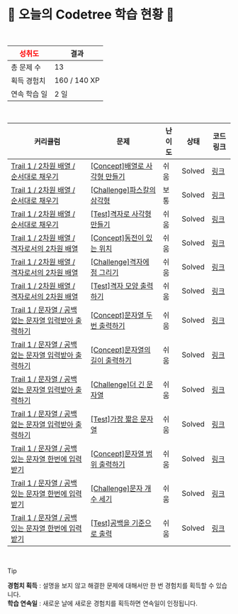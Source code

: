 # 🌲 오늘의 Codetree 학습 현황 🌲

<br />

| <span style="color:red;display:block;text-align:center;"> **성취도**</span> | 결과 |
|---|---|
| 총 문제 수 | 13 |
| 획득 경험치 | 160 / 140 XP |
| 연속 학습 일 | 2 일 |

<br />

|커리큘럼|문제|난이도|상태|코드 링크|
|---|---|---|---|---|
|[Trail 1 / 2차원 배열 / 순서대로 채우기](https://https://en.codetree.ai/trail-info/novice-low/)|[[Concept]배열로 사각형 만들기](https://https://en.codetree.ai/trails/complete/curated-cards/intro-print-array-in-rectangle/)|쉬움|Solved|[링크](https://github.com/DaehyunYoo/codetree-TILs/blob/main/250108/%EB%B0%B0%EC%97%B4%EB%A1%9C%20%EC%82%AC%EA%B0%81%ED%98%95%20%EB%A7%8C%EB%93%A4%EA%B8%B0/print-array-in-rectangle.py)|
|[Trail 1 / 2차원 배열 / 순서대로 채우기](https://https://en.codetree.ai/trail-info/novice-low/)|[[Challenge]파스칼의 삼각형](https://https://en.codetree.ai/trails/complete/curated-cards/challenge-pascals-triangle/)|보통|Solved|[링크](https://github.com/DaehyunYoo/codetree-TILs/blob/main/250108/%ED%8C%8C%EC%8A%A4%EC%B9%BC%EC%9D%98%20%EC%82%BC%EA%B0%81%ED%98%95/pascals-triangle.py)|
|[Trail 1 / 2차원 배열 / 순서대로 채우기](https://https://en.codetree.ai/trail-info/novice-low/)|[[Test]격자로 사각형 만들기](https://https://en.codetree.ai/trails/complete/curated-cards/test-print-grid-in-rectangle/)|쉬움|Solved|[링크](https://github.com/DaehyunYoo/codetree-TILs/blob/main/250108/%EA%B2%A9%EC%9E%90%EB%A1%9C%20%EC%82%AC%EA%B0%81%ED%98%95%20%EB%A7%8C%EB%93%A4%EA%B8%B0/print-grid-in-rectangle.py)|
|[Trail 1 / 2차원 배열 / 격자로서의 2차원 배열](https://https://en.codetree.ai/trail-info/novice-low/)|[[Concept]동전이 있는 위치](https://https://en.codetree.ai/trails/complete/curated-cards/intro-Where-coins-are-located/)|쉬움|Solved|[링크](https://github.com/DaehyunYoo/codetree-TILs/blob/main/250108/%EB%8F%99%EC%A0%84%EC%9D%B4%20%EC%9E%88%EB%8A%94%20%EC%9C%84%EC%B9%98/Where-coins-are-located.py)|
|[Trail 1 / 2차원 배열 / 격자로서의 2차원 배열](https://https://en.codetree.ai/trail-info/novice-low/)|[[Challenge]격자에 점 그리기](https://https://en.codetree.ai/trails/complete/curated-cards/challenge-draw-points-on-grid/)|쉬움|Solved|[링크](https://github.com/DaehyunYoo/codetree-TILs/blob/main/250108/%EA%B2%A9%EC%9E%90%EC%97%90%20%EC%A0%90%20%EA%B7%B8%EB%A6%AC%EA%B8%B0/draw-points-on-grid.py)|
|[Trail 1 / 2차원 배열 / 격자로서의 2차원 배열](https://https://en.codetree.ai/trail-info/novice-low/)|[[Test]격자 모양 출력하기](https://https://en.codetree.ai/trails/complete/curated-cards/test-print-grid-shape/)|쉬움|Solved|[링크](https://github.com/DaehyunYoo/codetree-TILs/blob/main/250108/%EA%B2%A9%EC%9E%90%20%EB%AA%A8%EC%96%91%20%EC%B6%9C%EB%A0%A5%ED%95%98%EA%B8%B0/print-grid-shape.py)|
|[Trail 1 / 문자열 / 공백없는 문자열 입력받아 출력하기](https://https://en.codetree.ai/trail-info/novice-low/)|[[Concept]문자열 두번 출력하기](https://https://en.codetree.ai/trails/complete/curated-cards/intro-print-string-twice/)|쉬움|Solved|[링크](https://github.com/DaehyunYoo/codetree-TILs/blob/main/250108/%EB%AC%B8%EC%9E%90%EC%97%B4%20%EB%91%90%EB%B2%88%20%EC%B6%9C%EB%A0%A5%ED%95%98%EA%B8%B0/print-string-twice.py)|
|[Trail 1 / 문자열 / 공백없는 문자열 입력받아 출력하기](https://https://en.codetree.ai/trail-info/novice-low/)|[[Concept]문자열의 길이 출력하기](https://https://en.codetree.ai/trails/complete/curated-cards/intro-print-strings-length/)|쉬움|Solved|[링크](https://github.com/DaehyunYoo/codetree-TILs/blob/main/250108/%EB%AC%B8%EC%9E%90%EC%97%B4%EC%9D%98%20%EA%B8%B8%EC%9D%B4%20%EC%B6%9C%EB%A0%A5%ED%95%98%EA%B8%B0/print-strings-length.py)|
|[Trail 1 / 문자열 / 공백없는 문자열 입력받아 출력하기](https://https://en.codetree.ai/trail-info/novice-low/)|[[Challenge]더 긴 문자열](https://https://en.codetree.ai/trails/complete/curated-cards/challenge-longer-string/)|쉬움|Solved|[링크](https://github.com/DaehyunYoo/codetree-TILs/blob/main/250108/%EB%8D%94%20%EA%B8%B4%20%EB%AC%B8%EC%9E%90%EC%97%B4/longer-string.py)|
|[Trail 1 / 문자열 / 공백없는 문자열 입력받아 출력하기](https://https://en.codetree.ai/trail-info/novice-low/)|[[Test]가장 짧은 문자열](https://https://en.codetree.ai/trails/complete/curated-cards/test-shortest-string/)|쉬움|Solved|[링크](https://github.com/DaehyunYoo/codetree-TILs/blob/main/250108/%EA%B0%80%EC%9E%A5%20%EC%A7%A7%EC%9D%80%20%EB%AC%B8%EC%9E%90%EC%97%B4/shortest-string.py)|
|[Trail 1 / 문자열 / 공백있는 문자열 한번에 입력받기](https://https://en.codetree.ai/trail-info/novice-low/)|[[Concept]문자열 범위 출력하기](https://https://en.codetree.ai/trails/complete/curated-cards/intro-print-string-in-range/)|쉬움|Solved|[링크](https://github.com/DaehyunYoo/codetree-TILs/blob/main/250108/%EB%AC%B8%EC%9E%90%EC%97%B4%20%EB%B2%94%EC%9C%84%20%EC%B6%9C%EB%A0%A5%ED%95%98%EA%B8%B0/print-string-in-range.py)|
|[Trail 1 / 문자열 / 공백있는 문자열 한번에 입력받기](https://https://en.codetree.ai/trail-info/novice-low/)|[[Challenge]문자 개수 세기](https://https://en.codetree.ai/trails/complete/curated-cards/challenge-count-char/)|쉬움|Solved|[링크](https://github.com/DaehyunYoo/codetree-TILs/blob/main/250108/%EB%AC%B8%EC%9E%90%20%EA%B0%9C%EC%88%98%20%EC%84%B8%EA%B8%B0/count-char.py)|
|[Trail 1 / 문자열 / 공백있는 문자열 한번에 입력받기](https://https://en.codetree.ai/trail-info/novice-low/)|[[Test]공백을 기준으로 출력](https://https://en.codetree.ai/trails/complete/curated-cards/test-output-based-on-space/)|쉬움|Solved|[링크](https://github.com/DaehyunYoo/codetree-TILs/blob/main/250108/%EA%B3%B5%EB%B0%B1%EC%9D%84%20%EA%B8%B0%EC%A4%80%EC%9C%BC%EB%A1%9C%20%EC%B6%9C%EB%A0%A5/output-based-on-space.py)|


<br />

> [!TIP]
> **경험치 획득** : 설명을 보지 않고 해결한 문제에 대해서만 한 번 경험치를 획득할 수 있습니다.  
> **학습 연속일** : 새로운 날에 새로운 경험치를 획득하면 연속일이 인정됩니다.

